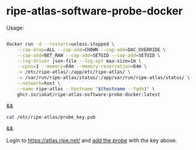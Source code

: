 # ripe-atlas-software-probe-docker


Usage:
```bash

docker run -d --restart=unless-stopped \
	--cap-drop=ALL --cap-add=CHOWN --cap-add=DAC_OVERRIDE \
    --cap-add=NET_RAW --cap-add=SETGID --cap-add=SETUID \
	--log-driver json-file --log-opt max-size=1m \
	--cpus=1 --memory=64m --memory-reservation=64m \
	-v /etc/ripe-atlas/:/app/etc/ripe-atlas/ \
	-v /var/run/ripe-atlas/status/:/app/var/run/ripe-atlas/status/ \
    --network=host \
	--name ripe-atlas --hostname "$(hostname --fqdn)" \
	ghcr.io/iakat/ripe-atlas-software-probe-docker:latest

```

&&

```bash
cat /etc/ripe-atlas/probe_key.pub
```

&&

Login to https://atlas.ripe.net/ and [add the probe](https://atlas.ripe.net/apply/swprobe/) with the key above.

